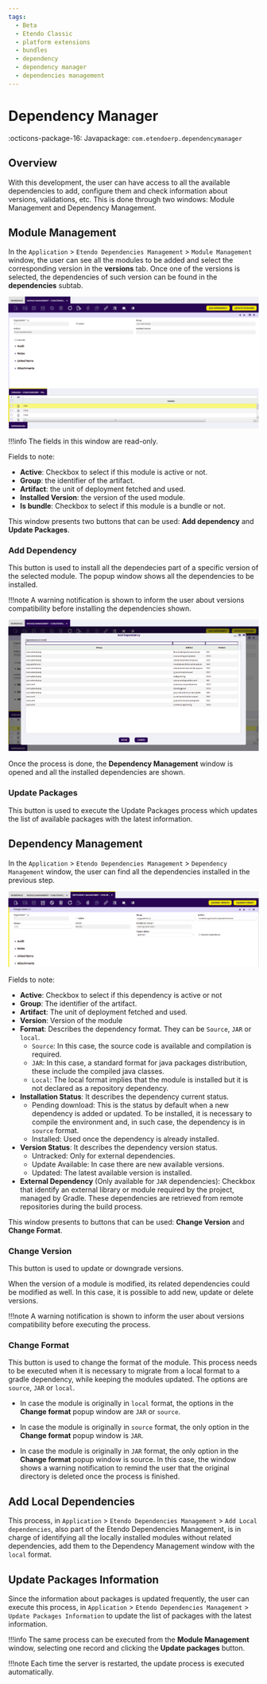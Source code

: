 ```yaml
---
tags:
  - Beta
  - Etendo Classic
  - platform extensions
  - bundles
  - dependency
  - dependency manager
  - dependencies management
---
```


# Dependency Manager

:octicons-package-16: Javapackage: `com.etendoerp.dependencymanager`

## Overview

With this development, the user can have access to all the available dependencies to add, configure them and check information about versions, validations, etc. This is done through two windows: Module Management and Dependency Management.

## Module Management

In the `Application` > `Etendo Dependencies Management` > `Module Management` window, the user can see all the modules to be added and select the corresponding version in the **versions** tab. Once one of the versions is selected, the dependencies of such version can be found in the **dependencies** subtab.

![](../../../../assets/developer-guide/etendo-classic/bundles/platform/dependency-manager/dependencymanager1.png)

!!!info
    The fields in this window are read-only.

Fields to note:

- **Active**: Checkbox to select if this module is active or not.
- **Group**: the identifier of the artifact.
- **Artifact**: the unit of deployment fetched and used.
- **Installed Version**: the version of the used module.
- **Is bundle**: Checkbox to select if this module is a bundle or not.

This window presents two buttons that can be used: **Add dependency** and **Update Packages**.

### Add Dependency 

This button is used to install all the dependecies part of a specific version of the selected module. The popup window shows all the dependencies to be installed.

!!!note
    A warning notification is shown to inform the user about versions compatibility before installing the dependencies shown.

![](../../../../assets/developer-guide/etendo-classic/bundles/platform/dependency-manager/dependencymanager2.png)

Once the process is done, the **Dependency Management** window is opened and all the installed dependencies are shown.

### Update Packages

This button is used to execute the Update Packages process which updates the list of available packages with the latest information.

## Dependency Management

In the `Application` > `Etendo Dependencies Management` > `Dependency Management` window, the user can find all the dependencies installed in the previous step.

![](../../../../assets/developer-guide/etendo-classic/bundles/platform/dependency-manager/dependencymanager3.png)

Fields to note:

- **Active**: Checkbox to select if this dependency is active or not
- **Group**: The identifier of the artifact.
- **Artifact**: The unit of deployment fetched and used.
- **Version**: Version of the module
- **Format**: Describes the dependency format. They can be `Source`, `JAR` or `local`.
    - `Source`: In this case, the source code is available and compilation is required.
    - `JAR`: In this case, a standard format for java packages distribution, these include the compiled java classes.
    - `Local`: The local format implies that the module is installed but it is not declared as a repository dependency. 
- **Installation Status**: It describes the dependency current status.
    - Pending download: This is the status by default when a new dependency is added or updated.  To be installed, it is necessary to compile the environment and, in such case, the dependency is in `source` format. 
    - Installed: Used once the dependency is already installed.
- **Version Status**: It describes the dependency version status.
    - Untracked: Only for external dependencies.
    - Update Available: In case there are new available versions.
    - Updated: The latest available version is installed.
- **External Dependency** (Only available for `JAR` dependencies): Checkbox that identify an external library or module required by the project, managed by Gradle. These dependencies are retrieved from remote repositories during the build process.

This window presents to buttons that can be used: **Change Version** and **Change Format**.

### Change Version 

This button is used to update or downgrade versions. 

When the version of a module is modified, its related dependencies could be modified as well. In this case, it is possible to add new, update or delete versions. 

!!!note
    A warning notification is shown to inform the user about versions compatibility before executing the process.

### Change Format 

This button is used to change the format of the module.  This process needs to be executed when it is necessary to migrate from a local format to a gradle dependency, while keeping the modules updated.  The options are `source`, `JAR` or `local`.

- In case the module is originally in `local` format, the options in the **Change format** popup window are `JAR` or `source`.

- In case the module is originally in `source` format, the only option in the **Change format** popup window is `JAR`.

- In case the module is originally in `JAR` format, the only option in the **Change format** popup window is source. In this case, the window shows a warning notification to remind the user that the original directory is deleted once the process is finished.

## Add Local Dependencies 

This process, in `Application` > `Etendo Dependencies Management` > `Add Local dependencies`, also part of the Etendo Dependencies Management, is in charge of identifying all the locally installed modules without related dependencies, add them to the Dependency Management window with the `local` format.

## Update Packages Information

Since the information about packages is updated frequently, the user can execute this process, in `Application` > `Etendo Dependencies Management` > `Update Packages Information` to update the list of packages with the latest information.

!!!info
    The same process can be executed from the **Module Management** window, selecting one record and clicking the **Update packages** button.

!!!note
    Each time the server is restarted, the update process is executed automatically.